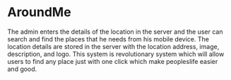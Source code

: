 # AroundMe
The admin enters the details of the location in the server and the user can search and find the places that he needs from his mobile device. The location details are stored in the server with the location address, image, description, and logo. This system is revolutionary system which  will allow users to find any place just with one click which make peopleslife easier and good.
